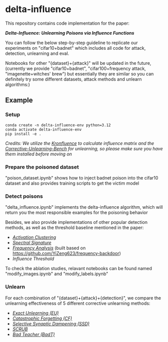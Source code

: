 # delta-influence
This repository contains code implementation for the paper: 

***Delta-Influence: Unlearning Poisons via Influence Functions***

You can follow the below step-by-step guideline to replicate our experiments on "cifar10+badnet" which includes all code for attack, detection, unlearning and eval. 

Notebooks for other "{dataset}+{attack}" will be updated in the future, (currently we provide "cifar10+badnet", "cifar100+frequency attack, "imagenette+witches' brew") but essentially they are similar so you can definitely try some different datasets, attack methods and unlearn algorithms:)

## Example
### Setup
```
conda create -n delta-influence-env python=3.12  
conda activate delta-influence-env  
pip install -e .
```

*Credits: We utilize the [Kronfluence](https://github.com/pomonam/kronfluence) to calculate influence matrix and the [Corrective-Unlearning-Bench](https://github.com/drimpossible/corrective-unlearning-bench) for unlearning, so please make sure you have them installed before moving on*

### Prepare the poisoned dataset
"poison_dataset.ipynb" shows how to inject badnet poison into the cifar10 dataset and also provides training scripts to get the victim model

### Detect poisons 
"delta_influence.ipynb" implements the delta-influence algorithm, which will return you the most responsible examples for the poisoning behavior

Besides, we also provide implementations of other popular detection methods, as well as the threshold baseline mentioned in the paper: 
- [*Activation Clustering*](https://arxiv.org/abs/1811.03728)
- [*Spectral Signature*](https://arxiv.org/abs/1811.00636)
- [*Frequency Analysis*](https://arxiv.org/abs/2104.03413) (built based on https://github.com/YiZeng623/frequency-backdoor)
- *Influence Threshold*

To check the ablation studies, relavant notebooks can be found named "modify_images.ipynb" and "modify_labels.ipynb"

### Unlearn
For each combination of "{dataset}+{attack}+{detection}", we compare the unlearning effectiveness of 5 different corrective unlearning methods:

- [*Exact Unlearning (EU)*](https://arxiv.org/abs/2201.06640)
- [*Catastrophic Forgetting (CF)*](https://arxiv.org/abs/2201.06640)
- [*Selective Synaptic Dampening (SSD)*](https://arxiv.org/abs/2308.07707)
- [*SCRUB*](https://arxiv.org/abs/2003.02960)
- [*Bad Teacher (BadT)*](https://arxiv.org/pdf/2302.09880) 

